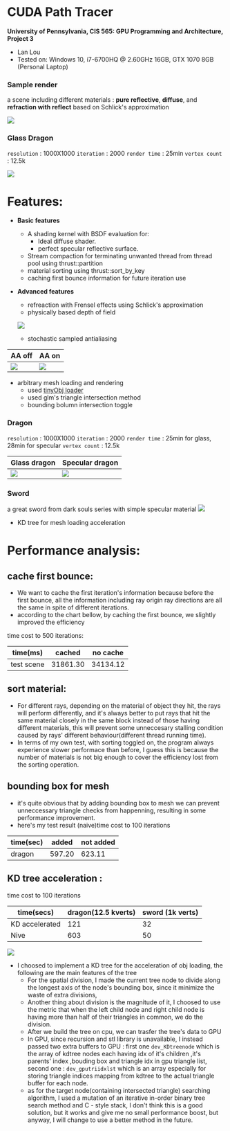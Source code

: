 CUDA Path Tracer
================

**University of Pennsylvania, CIS 565: GPU Programming and Architecture, Project 3**

* Lan Lou
* Tested on: Windows 10, i7-6700HQ @ 2.60GHz 16GB, GTX 1070 8GB (Personal Laptop)

### Sample render

a scene including different materials : **pure reflective**, **diffuse**, and **refraction with reflect** based on Schlick's approximation

![](https://github.com/LanLou123/Project3-CUDA-Path-Tracer/raw/master/img/cornell.2018-09-30_16-46-42z.4007samp.png)

### Glass Dragon 

```resolution``` : 1000X1000 ```iteration``` : 2000 ```render time``` : 25min  ```vertex count``` : 12.5k 

![](https://github.com/LanLou123/Project3-CUDA-Path-Tracer/raw/master/dragonKD2000iter.png )



# Features:
- **Basic features**
  - A shading kernel with BSDF evaluation for:
    - Ideal diffuse shader.
    - perfect specular reflective surface.
  - Stream compaction for terminating unwanted thread from thread pool using thrust::partition
  - material sorting using thrust::sort_by_key
  - caching first bounce information for future iteration use
- **Advanced features**
  - refreaction with Frensel effects using Schlick's approximation 
  - physically based depth of field
  
  ![](https://github.com/LanLou123/Project3-CUDA-Path-Tracer/raw/master/img/doffix.JPG)
  
  - stochastic sampled antialiasing
  
AA off | AA on
------|------
![](https://github.com/LanLou123/Project3-CUDA-Path-Tracer/raw/master/img/aaoff.JPG)|![](https://github.com/LanLou123/Project3-CUDA-Path-Tracer/raw/master/img/aaon.JPG)
  - arbitrary mesh loading and rendering
    - used [tinyObj loader](http://syoyo.github.io/tinyobjloader/)
    - used glm's triangle intersection method
    - bounding bolumn intersection toggle
### Dragon 

```resolution``` : 1000X1000 ```iteration``` : 2000 ```render time``` : 25min for glass, 28min for specular ```vertex count``` : 12.5k 

Glass dragon | Specular dragon
------|------
![](https://github.com/LanLou123/Project3-CUDA-Path-Tracer/raw/master/dragonKD2000iter.png )|![](https://github.com/LanLou123/Project3-CUDA-Path-Tracer/raw/master/img/dragonspecular2000iter.png )

### Sword

a great sword from dark souls series with simple specular material
![](https://github.com/LanLou123/Project3-CUDA-Path-Tracer/raw/master/img/sword2.png)

  - KD tree for mesh loading acceleration
  
# Performance analysis:

## cache first bounce:

- We want to cache the first iteration's information because before the first bounce, all the information including ray origin ray directions are all the same in spite of different iterations.
- according to the chart bellow, by caching the first bounce, we slightly improved the efficiency

time cost to 500 iterations:

time(ms)	|cached	| no cache
--------------|---------|-------
test scene|	31861.30 |	34134.12

## sort material:
- For different rays, depending on the material of object they hit, the rays will perform differently, and it's always better to put rays that hit the same material closely in the same block instead of those having different materials, this will prevent some unneccesary stalling condition caused by rays' different behaviour(different thread running time).
- In terms of my own test, with sorting toggled on, the program always experience slower performace than before, I guess this is because the number of materials is not big enough to cover the efficiency lost from the sorting operation.

## bounding box for mesh
- it's quite obvious that by adding bounding box to mesh we can prevent unneccessary triangle checks from happenning, resulting in some performance improvement.
- here's my test result (naive)time cost to 100 iterations

time(sec)	|added	| not added
--------------|---------|-------
dragon|	597.20 |	623.11

## KD tree acceleration : 

time cost to 100 iterations

time(secs)	|dragon(12.5 kverts)	|sword (1k verts)
--------------|---------|-------
KD accelerated|	121|	32
Nive|	603|	50

![](https://github.com/LanLou123/Project3-CUDA-Path-Tracer/raw/master/img/kdeffect.JPG )

  - I choosed to implement a KD tree for the acceleration of obj loading, the following are the main features of the tree
    - For the spatial division, I made the current tree node to divide along the longest axis of the node's bounding box, since it minimize the waste of extra divisions,
    - Another thing about division is the magnitude of it, I choosed to use the metric that when the left child node and right child node is having more than half of their triangles in common, we do the division.
    - After we build the tree on cpu, we can trasfer the tree's data to GPU
    - In GPU, since recursion and stl library is unavailable, I instead passed two extra buffers to GPU : first one ```dev_KDtreenode``` which is the array of kdtree nodes each having idx of it's children ,it's parents' index ,bouding box and triangle idx in gpu triangle list, second one : ```dev_gputriidxlst``` which is an array especially for storing triangle indices mapping from kdtree to the actual triangle buffer for each node.
    - as for the target node(containing intersected triangle) searching algorithm, I used a mutation of an iterative in-order binary tree search method and C - style stack, I don't think this is a good solution, but it works and give me no small performance boost, but anyway, I will change to use a better method in the future.
